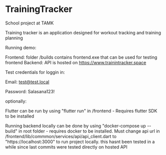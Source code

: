 # TrainingTracker
School project at TAMK


Training tracker is an application designed for workout tracking and training planning

Running demo:

Frontend: folder /builds contains frontend.exe that can be used for testing frontend
Backend: API is hosted on https://www.trainintracker.space

Test credentials for loggin in:

Email: test@test.local

Password: Salasana123!

optionally:

Flutter can be run by using "flutter run" in /frontend   -   Requires flutter SDK to be installed

Running backend locally can be done by using "docker-compose up --build" in root folder   -   requires docker to be installed. Must change api url in /frontend/lib/commmon/services/api/api_client.dart to "https://localhost:3000" to run project locally. this hasnt been tested in a while since last commits were tested directly on hosted API

